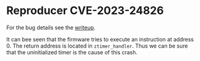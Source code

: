 # Reproducer CVE-2023-24826
For the bug details see the [writeup](../../../../../../../../bug-details/riot/CVE-2023-24826.md).

It can bee seen that the firmware tries to execute an instruction at address 0.
The return address is located in `ztimer_handler`.
Thus we can be sure that the uninitialized timer is the cause of this crash.
